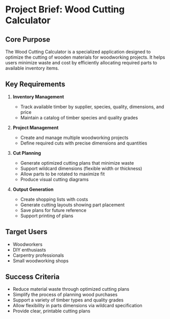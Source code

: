 # Project Brief: Wood Cutting Calculator

## Core Purpose
The Wood Cutting Calculator is a specialized application designed to optimize the cutting of wooden materials for woodworking projects. It helps users minimize waste and cost by efficiently allocating required parts to available inventory items.

## Key Requirements

1. **Inventory Management**
   - Track available timber by supplier, species, quality, dimensions, and price
   - Maintain a catalog of timber species and quality grades

2. **Project Management**
   - Create and manage multiple woodworking projects
   - Define required cuts with precise dimensions and quantities

3. **Cut Planning**
   - Generate optimized cutting plans that minimize waste
   - Support wildcard dimensions (flexible width or thickness)
   - Allow parts to be rotated to maximize fit
   - Produce visual cutting diagrams

4. **Output Generation**
   - Create shopping lists with costs
   - Generate cutting layouts showing part placement
   - Save plans for future reference
   - Support printing of plans

## Target Users
- Woodworkers
- DIY enthusiasts
- Carpentry professionals
- Small woodworking shops

## Success Criteria
- Reduce material waste through optimized cutting plans
- Simplify the process of planning wood purchases
- Support a variety of timber types and quality grades
- Allow flexibility in parts dimensions via wildcard specification
- Provide clear, printable cutting plans
